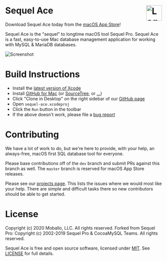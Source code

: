 Sequel Ace <img alt="Logo" src="https://moballo.com/BackendHost/sequel-ace/appIcon.png" align="right" height="50">
=======

Download Sequel Ace today from the [macOS App Store](https://apps.apple.com/us/app/sequel-ace/id1518036000?ls=1)!

Sequel Ace is the "sequel" to longtime macOS tool Sequel Pro.
Sequel Ace is a fast, easy-to-use Mac database management application for working with MySQL & MariaDB databases.

![Screenshot](https://moballo.com/BackendHost/sequel-ace/githubScreenshot.png)


Build Instructions
=======

 * Install the [latest version of Xcode](https://itunes.apple.com/au/app/xcode/id497799835)
 * Install [GitHub for Mac](https://desktop.github.com/) (or [SourceTree](https://www.sourcetreeapp.com/), or […](https://git-scm.com/downloads/guis))
 * Click "Clone in Desktop" on the right sidebar of our [GitHub page](https://github.com/sequel-ace/sequel-ace)
 * Open `sequel-ace.xcodeproj`
 * Click the `Run` button in the toolbar
 * If the above doesn't work, please file a [bug report](https://github.com/sequel-ace/sequel-ace/issues/new)

Contributing
=======

We have a lot of work to do, but we're here to provide, with your help, an always-free, macOS first SQL database tool for everyone.

Please base contributions off of the `dev` branch and submit PRs against this branch as well. The `master` branch is reserved for macOS App Store releases.

Please see our [projects page](https://github.com/sequel-ace/sequel-ace/projects). This lists the issues where we would most like your help. There are simple and difficult tasks there so new contributors should be able to get started.

License
=======

Copyright (c) 2020 Moballo, LLC.  All rights reserved.
Forked from Sequel Pro: Copyright (c) 2002-2019 Sequel Pro & CocoaMySQL Teams. All rights reserved.

Sequel Ace is free and open source software, licensed under [MIT](https://opensource.org/licenses/MIT). See [LICENSE](https://github.com/sequel-ace/sequel-ace/blob/master/LICENSE) for full details.

